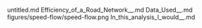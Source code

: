 untitled.md
Efficiency_of_a_Road_Network__.md
Data_Used__.md
figures/speed-flow/speed-flow.png
In_this_analysis_I_would__.md
